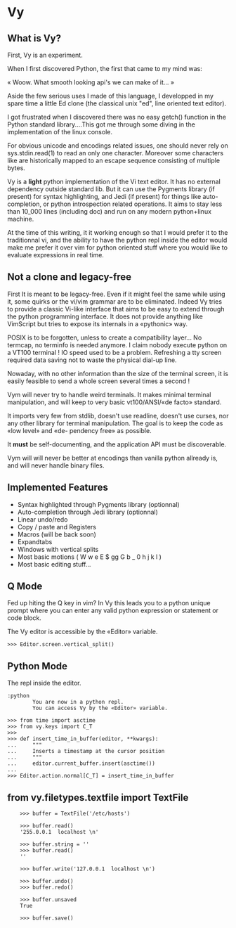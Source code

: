 Vy
===

What is Vy?
-----------

First, Vy is an experiment.

When I first discovered Python, the first that came to my mind was:

« Woow. What smooth looking api's we can make of it... »

Aside the few serious uses I made of this language, I developped in my 
spare time a little Ed clone (the classical unix "ed", line oriented text editor).

I got frustrated when I discovered there was no easy getch() function in the 
Python standard library....This got me through some diving in the implementation 
of the linux console.

For obvious unicode and encodings related issues, one should never rely on 
sys.stdin.read(1) to read an only one character. Moreover some characters like
<CURSOR-UP> are historically mapped to an escape sequence consisting of multiple bytes.

Vy is a **light** python implementation of the Vi text editor. It has 
no external dependency outside standard lib. But it can use the Pygments
library (if present) for syntax highlighting, and Jedi (if present) for things like
auto-completion, or python introspection related operations.  It aims to stay less than
10_000 lines (including doc) and run on any modern python+linux machine.

At the time of this writing, it it working enough so that I would prefer it to the
traditionnal vi, and the ability to have the python repl inside the editor would
make me prefer it over vim for python oriented stuff where you would like to evaluate
expressions in real time.

Not a clone and legacy-free
---------------------------

First It is meant to be legacy-free. Even if it might feel the same while using it,
some quirks or the vi/vim grammar are to be eliminated. Indeed Vy tries to provide 
a classic Vi-like interface that aims to be easy to extend through the python 
programming interface. It does not provide anything like VimScript but tries to expose 
its internals in a «pythonic» way. 

POSIX is to be forgotten, unless to create a compatibility layer... No termcap,
no terminfo is needed anymore. I claim nobody execute python on a VT100 terminal !
IO speed used to be a problem. Refreshing a tty screen required data saving not to
waste the physical dial-up line.

Nowaday, with no other information than the size of the terminal screen, it is easily 
feasible to send a whole screen several times a second !

Vym will never try to handle weird terminals. It makes minimal terminal manipulation,
and will keep to very basic vt100/ANSI/«de facto» standard.

It imports very few from stdlib, doesn't use readline, doesn't use curses, nor any other
library for terminal manipulation. The goal is to keep the code as «low level» and «de-
pendency free» as possible.

It **must** be self-documenting, and the application API must be discoverable.

Vym will will never be better at encodings than vanilla python allready is, and
will never handle binary files.

Implemented Features
--------------------

* Syntax highlighted through Pygments library (optionnal)
* Auto-completion through Jedi library (optionnal)
* Linear undo/redo
* Copy / paste and Registers
* Macros (will be back soon)
* Expandtabs
* Windows with vertical splits
* Most basic motions ( W w e E $ gg G b _ 0 h j k l )
* Most basic editing stuff...


Q Mode
------

Fed up hiting the Q key in vim? In Vy this leads you to a python unique prompt
where you can enter any valid python expression or statement or code block.

The Vy editor is accessible by the «Editor» variable.
    
    >>> Editor.screen.vertical_split()


Python Mode
-----------
The repl inside the editor.

    :python
            You are now in a python repl.
            You can access Vy by the «Editor» variable.

    >>> from time import asctime
	>>> from vy.keys import C_T
	>>> 
	>>> def insert_time_in_buffer(editor, **kwargs):
	... 	"""
	...		Inserts a timestamp at the cursor position
	...		"""
    ... 	editor.current_buffer.insert(asctime())
	...
	>>> Editor.action.normal[C_T] = insert_time_in_buffer

from vy.filetypes.textfile import TextFile
------------------------------------------

```
    >>> buffer = TextFile('/etc/hosts')

    >>> buffer.read()
    '255.0.0.1  localhost \n'
    
    >>> buffer.string = ''
    >>> buffer.read()
    ''

    >>> buffer.write('127.0.0.1  localhost \n')

    >>> buffer.undo()
    >>> buffer.redo()
    
    >>> buffer.unsaved
    True

    >>> buffer.save()
```
